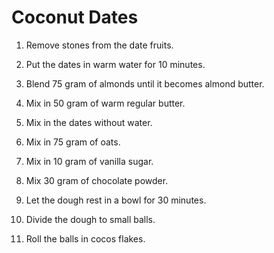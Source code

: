 Coconut Dates
=============

1. Remove stones from the date fruits.

2. Put the dates in warm water for 10 minutes.

3. Blend 75 gram of almonds until it becomes almond butter.

4. Mix in 50 gram of warm regular butter.

5. Mix in the dates without water.

6. Mix in 75 gram of oats.

7. Mix in 10 gram of vanilla sugar.

8. Mix 30 gram of chocolate powder.

9. Let the dough rest in a bowl for 30 minutes.

10. Divide the dough to small balls.

11. Roll the balls in cocos flakes.
